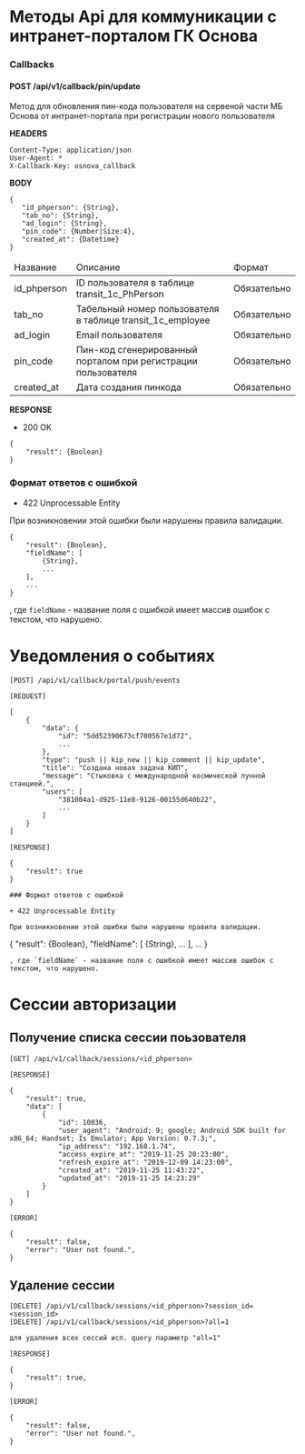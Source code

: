 # Методы Api для коммуникации с интранет-порталом ГК Основа

### Callbacks

#### POST /api/v1/callback/pin/update 

Метод для обновления пин-кода пользователя на сервеной части МБ Основа от интранет-портала при регистрации нового пользователя

<b>HEADERS</b>

```
Content-Type: application/json
User-Agent: *
X-Callback-Key: osnova_callback
```
 
<b>BODY</b>
 ```
{
    "id_phperson": {String},
    "tab_no": {String},
    "ad_login": {String},
    "pin_code": {Number|Size:4},
    "created_at": {Datetime}
}
 ```

<table>
    <thead>
        <tr>
            <td>Название</td>
            <td>Описание</td>
            <td>Формат</td>
        </tr>
    </thead>
    <tbody>
        <tr>
            <td>id_phperson</td>
            <td>ID пользователя в таблице transit_1c_PhPerson</td>
            <td>Обязательно</td>
        </tr>
        <tr>
            <td>tab_no</td>
            <td>Табельный номер пользователя в таблице transit_1c_employee</td>
            <td>Обязательно</td>
        </tr>
        <tr>
            <td>ad_login</td>
            <td>Email пользователя</td>
            <td>Обязательно</td>
        </tr>
        <tr>
            <td>pin_code</td>
            <td>Пин-код сгенерированный порталом при регистрации пользователя</td>
            <td>Обязательно</td>
        </tr>
        <tr>
            <td>created_at</td>
            <td>Дата создания пинкода</td>
            <td>Обязательно</td>
        </tr>
    </tbody>
</table>

<b>RESPONSE</b>

+ 200 OK

```
{
    "result": {Boolean}
}
```

### Формат ответов с ошибкой

+ 422 Unprocessable Entity

При возникновении этой ошибки были нарушены правила валидации. 

```
{
    "result": {Boolean},
    "fieldName": [
        {String},
        ...
    ],
    ...
}
```
, где `fieldName` - название поля с ошибкой имеет массив ошибок с текстом, что нарушено.

# Уведомления о событиях

```
[POST] /api/v1/callback/portal/push/events

[REQUEST]

[
    {
        "data": {
            "id": "5dd52390673cf700567e1d72",
            ...
        },
        "type": "push || kip_new || kip_comment || kip_update",
        "title": "Создана новая задача КИП",
        "message": "Стыковка с международной космической лунной станцией.",
        "users": [
            "381004a1-d925-11e8-9126-00155d640b22",
            ...
        ]
    }
]

[RESPONSE]

{
    "result": true
}

### Формат ответов с ошибкой

+ 422 Unprocessable Entity

При возникновении этой ошибки были нарушены правила валидации. 

```
{
    "result": {Boolean},
    "fieldName": [
        {String},
        ...
    ],
    ...
}
```
, где `fieldName` - название поля с ошибкой имеет массив ошибок с текстом, что нарушено.
```


# Сессии авторизации


## Получение списка сессии поьзователя
```
[GET] /api/v1/callback/sessions/<id_phperson>

[RESPONSE]

{
    "result": true,
    "data": [
        {
            "id": 10036,
            "user_agent": "Android; 9; google; Android SDK built for x86_64; Handset; Is Emulator; App Version: 0.7.3;",
            "ip_address": "192.168.1.74",
            "access_expire_at": "2019-11-25 20:23:00",
            "refresh_expire_at": "2019-12-09 14:23:00",
            "created_at": "2019-11-25 11:43:22",
            "updated_at": "2019-11-25 14:23:29"
        }
    ]
}

[ERROR]

{
    "result": false,
    "error": "User not found.",
}
```

## Удаление сессии
```
[DELETE] /api/v1/callback/sessions/<id_phperson>?session_id=<session_id>
[DELETE] /api/v1/callback/sessions/<id_phperson>?all=1

для удаления всех сессий исп. query параметр "all=1"

[RESPONSE]

{
    "result": true,
}

[ERROR]

{
    "result": false,
    "error": "User not found.",
}
```
